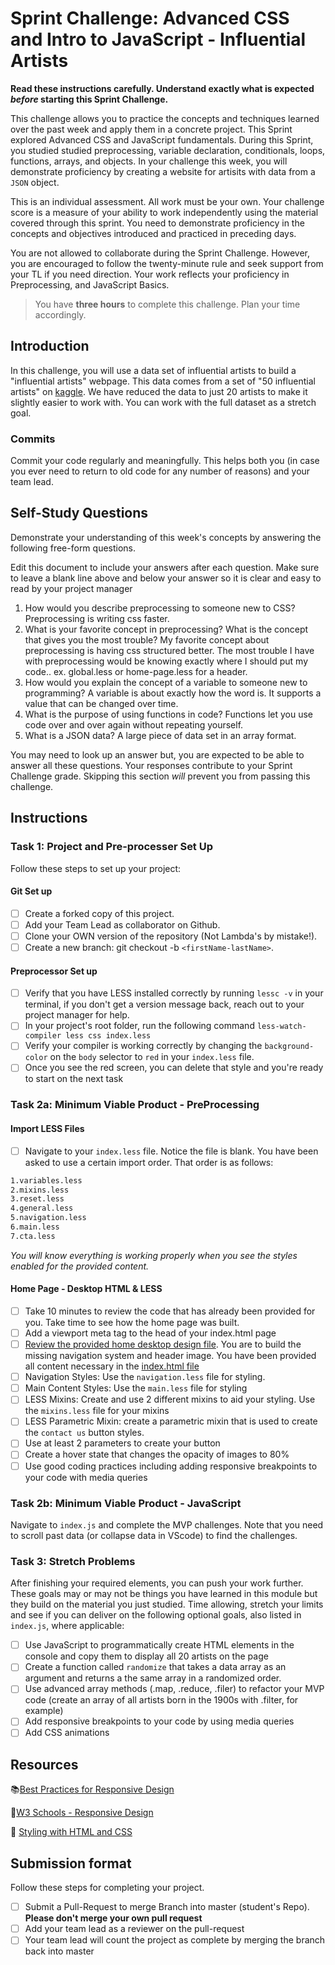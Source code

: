 # Sprint Challenge: Advanced CSS and Intro to JavaScript - Influential Artists

**Read these instructions carefully. Understand exactly what is expected _before_ starting this Sprint Challenge.**

This challenge allows you to practice the concepts and techniques learned over the past week and apply them in a concrete project. This Sprint explored Advanced CSS and JavaScript fundamentals. During this Sprint, you studied studied preprocessing, variable declaration, conditionals, loops, functions, arrays, and objects. In your challenge this week, you will demonstrate proficiency by creating a website for artisits with data from a `JSON` object.

This is an individual assessment. All work must be your own. Your challenge score is a measure of your ability to work independently using the material covered through this sprint. You need to demonstrate proficiency in the concepts and objectives introduced and practiced in preceding days.

You are not allowed to collaborate during the Sprint Challenge. However, you are encouraged to follow the twenty-minute rule and seek support from your TL if you need direction. Your work reflects your proficiency in Preprocessing, and JavaScript Basics.

> You have **three hours** to complete this challenge. Plan your time accordingly.

## Introduction

In this challenge, you will use a data set of influential artists to build a "influential artists" webpage. This data comes from a set of "50 influential artists" on [kaggle](https://www.kaggle.com/ikarus777/best-artworks-of-all-time). We have reduced the data to just 20 artists to make it slightly easier to work with. You can work with the full dataset as a stretch goal.

### Commits

Commit your code regularly and meaningfully. This helps both you (in case you ever need to return to old code for any number of reasons) and your team lead.

## Self-Study Questions

Demonstrate your understanding of this week's concepts by answering the following free-form questions.

Edit this document to include your answers after each question. Make sure to leave a blank line above and below your answer so it is clear and easy to read by your project manager

1. How would you describe preprocessing to someone new to CSS?
Preprocessing is writing css faster.
2. What is your favorite concept in preprocessing? What is the concept that gives you the most trouble?
My favorite concept about preprocessing is having css structured better. The most trouble I have with preprocessing would be knowing exactly where I should put my code.. ex. global.less or home-page.less for a header.
3. How would you explain the concept of a variable to someone new to programming?
A variable is about exactly how the word is. It supports a value that can be changed over time.
4. What is the purpose of using functions in code?
Functions let you use code over and over again without repeating yourself.
5. What is a JSON data?
A large piece of data set in an array format.

You may need to look up an answer but, you are expected to be able to answer all these questions. Your responses contribute to your Sprint Challenge grade. Skipping this section *will* prevent you from passing this challenge.

## Instructions

### Task 1: Project and Pre-processer Set Up

Follow these steps to set up your project:

#### Git Set up

- [ ] Create a forked copy of this project.
- [ ] Add your Team Lead as collaborator on Github.
- [ ] Clone your OWN version of the repository (Not Lambda's by mistake!).
- [ ] Create a new branch: git checkout -b `<firstName-lastName>`.

#### Preprocessor Set up

* [ ] Verify that you have LESS installed correctly by running `lessc -v` in your terminal, if you don't get a version message back, reach out to your project manager for help.
* [ ] In your project's root folder, run the following command `less-watch-compiler less css index.less`
* [ ] Verify your compiler is working correctly by changing the `background-color` on the `body` selector to `red` in your `index.less` file.
* [ ] Once you see the red screen, you can delete that style and you're ready to start on the next task

### Task 2a:  Minimum Viable Product - PreProcessing

#### Import LESS Files

* [ ] Navigate to your `index.less` file. Notice the file is blank. You have been asked to use a certain import order. That order is as follows:

```markdown
1.variables.less
2.mixins.less
3.reset.less
4.general.less
5.navigation.less
6.main.less
7.cta.less
```

_You will know everything is working properly when you see the styles enabled for the provided content._  

#### Home Page - Desktop HTML & LESS

* [ ] Take 10 minutes to review the code that has already been provided for you. Take time to see how the home page was built.
* [ ] Add a viewport meta tag to the head of your index.html page
* [ ] [Review the provided home desktop design file](design/Desktop.png). You are to build the missing navigation system and header image. You have been provided all content necessary in the [index.html file](index.html)
* [ ] Navigation Styles: Use the `navigation.less` file for styling.
* [ ] Main Content Styles: Use the `main.less` file for styling
* [ ] LESS Mixins: Create and use 2 different mixins to aid your styling. Use the `mixins.less` file for your mixins
* [ ] LESS Parametric Mixin: create a parametric mixin that is used to create the `contact us` button styles.
* [ ] Use at least 2 parameters to create your button
* [ ] Create a hover state that changes the opacity of images to 80%
* [ ] Use good coding practices including adding responsive breakpoints to your code with media queries

### Task 2b: Minimum Viable Product - JavaScript

Navigate to `index.js` and complete the MVP challenges. Note that you need to scroll past data (or collapse data in VScode) to find the challenges.

### Task 3: Stretch Problems

After finishing your required elements, you can push your work further. These goals may or may not be things you have learned in this module but they build on the material you just studied. Time allowing, stretch your limits and see if you can deliver on the following optional goals, also listed in `index.js`, where applicable:

* [ ] Use JavaScript to programmatically create HTML elements in the console and copy them to display all 20 artists on the page
* [ ] Create a function called `randomize` that takes a data array as an argument and returns a the same array in a randomized order.
* [ ] Use advanced array methods (.map, .reduce, .filer) to refactor your MVP code (create an array of all artists born in the 1900s with .filter, for example)
* [ ] Add responsive breakpoints to your code by using media queries
* [ ] Add CSS animations

## Resources

📚[Best Practices for Responsive Design](https://www.browserstack.com/guide/responsive-design-breakpoints)

🤝[W3 Schools - Responsive Design](https://www.w3schools.com/html/html_responsive.asp)

👀 [Styling with HTML and CSS](https://www.w3schools.com/html/html_css.asp)

## Submission format

Follow these steps for completing your project.

- [ ] Submit a Pull-Request to merge <firstName-lastName> Branch into master (student's  Repo). **Please don't merge your own pull request**
- [ ] Add your team lead as a reviewer on the pull-request
- [ ] Your team lead will count the project as complete by merging the branch back into master
